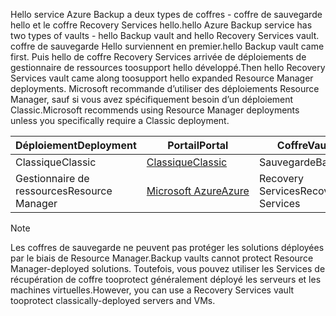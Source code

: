 <span data-ttu-id="ad23b-101">Hello service Azure Backup a deux types de coffres - coffre de sauvegarde hello et le coffre Recovery Services hello.</span><span class="sxs-lookup"><span data-stu-id="ad23b-101">hello Azure Backup service has two types of vaults - hello Backup vault and hello Recovery Services vault.</span></span> <span data-ttu-id="ad23b-102">coffre de sauvegarde Hello surviennent en premier.</span><span class="sxs-lookup"><span data-stu-id="ad23b-102">hello Backup vault came first.</span></span> <span data-ttu-id="ad23b-103">Puis hello de coffre Recovery Services arrivée de déploiements de gestionnaire de ressources toosupport hello développé.</span><span class="sxs-lookup"><span data-stu-id="ad23b-103">Then hello Recovery Services vault came along toosupport hello expanded Resource Manager deployments.</span></span> <span data-ttu-id="ad23b-104">Microsoft recommande d’utiliser des déploiements Resource Manager, sauf si vous avez spécifiquement besoin d’un déploiement Classic.</span><span class="sxs-lookup"><span data-stu-id="ad23b-104">Microsoft recommends using Resource Manager deployments unless you specifically require a Classic deployment.</span></span>

| <span data-ttu-id="ad23b-105">**Déploiement**</span><span class="sxs-lookup"><span data-stu-id="ad23b-105">**Deployment**</span></span> | <span data-ttu-id="ad23b-106">**Portail**</span><span class="sxs-lookup"><span data-stu-id="ad23b-106">**Portal**</span></span> | <span data-ttu-id="ad23b-107">**Coffre**</span><span class="sxs-lookup"><span data-stu-id="ad23b-107">**Vault**</span></span> |
| --- | --- | --- |
| <span data-ttu-id="ad23b-108">Classique</span><span class="sxs-lookup"><span data-stu-id="ad23b-108">Classic</span></span> |[<span data-ttu-id="ad23b-109">Classique</span><span class="sxs-lookup"><span data-stu-id="ad23b-109">Classic</span></span>](https://manage.windowsazure.com) |<span data-ttu-id="ad23b-110">Sauvegarde</span><span class="sxs-lookup"><span data-stu-id="ad23b-110">Backup</span></span> |
| <span data-ttu-id="ad23b-111">Gestionnaire de ressources</span><span class="sxs-lookup"><span data-stu-id="ad23b-111">Resource Manager</span></span> |[<span data-ttu-id="ad23b-112">Microsoft Azure</span><span class="sxs-lookup"><span data-stu-id="ad23b-112">Azure</span></span>](https://portal.azure.com) |<span data-ttu-id="ad23b-113">Recovery Services</span><span class="sxs-lookup"><span data-stu-id="ad23b-113">Recovery Services</span></span> |

> [!NOTE]
> <span data-ttu-id="ad23b-114">Les coffres de sauvegarde ne peuvent pas protéger les solutions déployées par le biais de Resource Manager.</span><span class="sxs-lookup"><span data-stu-id="ad23b-114">Backup vaults cannot protect Resource Manager-deployed solutions.</span></span> <span data-ttu-id="ad23b-115">Toutefois, vous pouvez utiliser les Services de récupération de coffre tooprotect généralement déployé les serveurs et les machines virtuelles.</span><span class="sxs-lookup"><span data-stu-id="ad23b-115">However, you can use a Recovery Services vault tooprotect classically-deployed servers and VMs.</span></span>  
> 
> 

